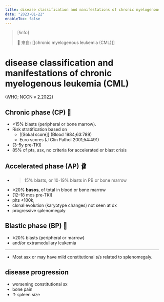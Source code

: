 ```yaml
---
title: disease classification and manifestations of chronic myelogenous leukemia (CML)
date: "2023-01-22"
enableToc: false
---
```


> [!info]
>
> 🌱 來自: [[chronic myelogenous leukemia (CML)]]

# disease classification and manifestations of chronic myelogenous leukemia (CML) 

(WHO; NCCN v 2.2022)



## Chronic phase (CP) 🌻
* <15% blasts (peripheral or bone marrow).
* Risk stratification based on
	* [[Sokal score]] (Blood 1984;63:789) 
	* Euro scores (J Clin Pathol 2001;54:491)
* (3–5y pre-TKI)
* 85% of pts, asx, no criteria for accelerated or blast crisis

## Accelerated phase (AP) 🩰
* >15% blasts, or 10-19% blasts in PB or bone marrow 
* ≥20% **basos**, of total in blood or bone marrow
* (12–18 mos pre-TKI)
* plts <100k,
* clonal evolution (karyotype changes) not seen at dx
* progressive splenomegaly

## Blastic phase (BP) 🤯
* ≥20% blasts (peripheral or marrow)
* and/or extramedullary leukemia

---
* Most asx or may have mild constitutional s/s related to splenomegaly.
## disease progression
* worsening constitutional sx
* bone pain
* ↑ spleen size
